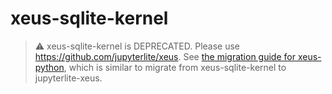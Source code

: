 # xeus-sqlite-kernel

> ⚠️
> xeus-sqlite-kernel is DEPRECATED.
> Please use https://github.com/jupyterlite/xeus.
> See [the migration guide for xeus-python](https://xeus-python-kernel.readthedocs.io/en/latest/migration.html), which is similar to migrate from xeus-sqlite-kernel to jupyterlite-xeus.
